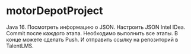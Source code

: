 # motorDepotProject
Java 16. Посмотреть информацию о JSON.
Настроить JSON Intel IDea. 
Commit после каждого этапа. 
Необходимо выполнить все этапы. 
В конце можете сделать Push. 
И отправить ссылку на репозиторий в TalentLMS.
